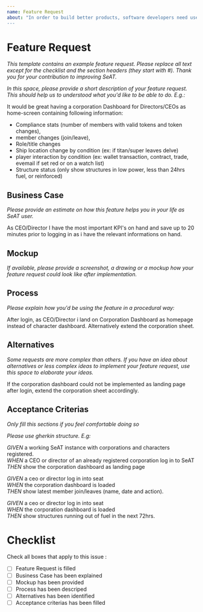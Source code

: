```yaml
---
name: Feature Request
about: "In order to build better products, software developers need user feedback. In the very end, it is you that SeAT is about and should enable you to spend more time in game. For us developers you are a great source of inspiration and ideas. If you have an idea or a suggestion to improve seat even more use this template.
---
```


# Feature Request
*This template contains an example feature request. Please replace all text except for the checklist and the section headers (they start with \#). Thank you for your contribution to improving SeAT.*

*In this space, please provide a short description of your feature request.
This should help us to understood what you'd like to be able to do. E.g.:*

It would be great having a corporation Dashboard for Directors/CEOs as home-screen containing following information:

- Compliance stats (number of members with valid tokens and token changes),
- member changes (join/leave),
- Role/title changes
- Ship location change by condition (ex: if titan/super leaves delve)
- player interaction by condition (ex: wallet transaction, contract, trade, evemail if set red or on a watch list)
- Structure status (only show structures in low power, less than 24hrs fuel, or reinforced)

## Business Case

*Please provide an estimate on how this feature helps you in your life as SeAT user.*

As CEO/Director I have the most important KPI's on hand and save up to 20 minutes prior to logging in as i have the relevant informations on hand.

## Mockup

*If available, please provide a screenshot, a drawing or a mockup how your feature request could look like after implementation.*

## Process

*Please explain how you'd be using the feature in a procedural way:*

After login, as CEO/Director i land on Corporation Dashboard as homepage instead of character dashboard. Alternatively extend the corporation sheet.

## Alternatives

*Some requests are more complex than others. If you have an idea about alternatives or less complex ideas to implement your feature request, use this space to elaborate your ideas.*

If the corporation dashboard could not be implemented as landing page after login, extend the corporation sheet accordingly. 

## Acceptance Criterias

*Only fill this sections if you feel comfortable doing so*

*Please use gherkin structure. E.g:*

*GIVEN* a working SeAT instance with corporations and characters registered.  
*WHEN* a CEO or director of an already registered corporation log in to SeAT  
*THEN* show the corporation dashboard as landing page

*GIVEN* a ceo or director log in into seat  
*WHEN* the corporation dashboard is loaded  
*THEN* show latest member join/leaves (name, date and action).

*GIVEN* a ceo or director log in into seat  
*WHEN* the corporation dashboard is loaded  
*THEN* show structures running out of fuel in the next 72hrs.

# Checklist

Check all boxes that apply to this issue :
 - [ ] Feature Request is filled
 - [ ] Business Case has been explained
 - [ ] Mockup has been provided
 - [ ] Process has been descriped
 - [ ] Alternatives has been identified
 - [ ] Acceptance criterias has been filled